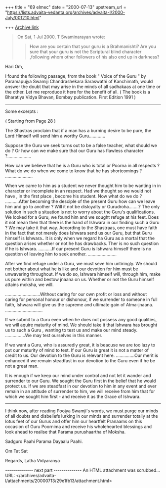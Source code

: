 +++
title = "69 elmec"
date = "2000-07-13"
upstream_url = "https://lists.advaita-vedanta.org/archives/advaita-l/2000-July/001210.html"

+++
[Archive link](https://lists.advaita-vedanta.org/archives/advaita-l/2000-July/001210.html)



> On Sat, 1 Jul 2000, T Swaminarayan wrote:
>
> > How are you certain that your guru is a Brahmanishti? Are you sure
> > that your guru is not the Scriptural blind character ,following whom
> > other followers of his also end up in darkness?
> >

Hari Om,

I found the following passage, from the book " Voice of the Guru " by
Paramapujya Swamiji Chandrashekara Saraswathi of Kanchimath, would answer the
doubt that may arise in the minds of all sadhakaas at one time or the other.
Let me reproduce it here for the benefit of all. ( The book is a Bharatiya
Vidya Bhavan, Bombay publication. First Edition 1991 )

**********************************************************

Some excerpts :

( Starting from Page 28 )

The Shastras proclaim that if a man has a burning desire to be pure, the Lord
Himself will send him a worthy Guru.............

Suppose the Guru we seek turns out to be a false teacher, what should we do ?
Or how can we make sure that our Guru has flawless character
?...................

How can we believe that he is a Guru who is total or Poorna in all respects ?
What do we do when we come to know that he has shortcomings ?
......................

When we came to him as a student we never thought him to be wanting in in
character or incomplete in an respect. Had we thought so we would not have ,
in the first place , become his student. Now what do we do ? ...........After
becoming the desciple of the present Guru how can we leave him and go to
another ? Will it not be disloyalty or Gurudroha........?
The only solution in such a situation is not to worry about the Guru's
qualifications.
We looked for a Guru, we found him and we sought refuge at his feet. Does it
not mean then that there is the hand of Ishwara in our finding such a Guru ?
We may take it that way. According to the Shastraas, one must have faith in
the fact that not merely does Ishwara send us our Guru, but that Guru himself
is Ishwara.. It is only when we regard ha Guru as a mortal that the question
arises whether or not he has drawbacks. Ther is no such question if he is
Ishwara. ...........If our present Guru is Ishwara himself there is no
question of leaving him to seek another. .......................

After we find refuge under a Guru, we must seve him untiringly. We should not
bother about what he is like and our devotion for him must be unwavering
throughout. If we do so, Ishwara himself will, through him, make us pure
within and bestow jnaana on us. Whether or not the Guru himself attains
moksha, we will.

............................Without caring for our own profit or loss and
without caring for personal honour or dishonour, if we surrender to someone in
full faith, Ishwara will give us the supreme and ultimate gain of Atma-jnaana.
..............................

If we submit to a Guru even when he does not possess any good qualities, we
will aquire maturity of mind. We should take it that Ishwara has brought us to
such a Guru , wanting to test us and make our mind steady. ................We
may test ourselves in this manner.

If we want a Guru, who is assuredly great, it is beacuse we are too lazy to
put our maturity of mind to test. If our Guru is great it is not a matter of
credit to us. Our devotion to the Guru is relevant here. ...............Our
merit is enhanced if we remain steadfast in our devotion to the Guru even if
he be not a great man.

It is enough if we keep our mind under control and not let it wander and
surrender to our Guru. We sought the Guru first in the belief that he would
protect us. If we are steadfast in our devotion to him in any event and ever
remain in an attitude of surrender to him,  we will receive from him that for
which we sought him first - and receive it as the Grace of Ishwara.

**************************************************************

I think now, after reading Poojya Swamji's words,  we must purge our minds of
all doubts and disbeliefs lurking in our minds and surrender totally at the
lotus feet of our Gurus and offer him our heartfelt Pranaams on this occasion
of Guru Poornima and receive his wholehearted blessings and look ahead to
realise that Parama purushaartha of Moksha.

Sadguro Paahi  Parama Dayaalu Paahi.

Om Tat Sat

Regards,
Latha Vidyaranya


>
-------------- next part --------------
An HTML attachment was scrubbed...
URL: </archives/advaita-l/attachments/20000713/29e1fb13/attachment.html>
